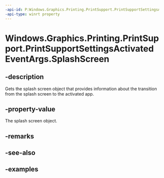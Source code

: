 ```yaml
---
-api-id: P:Windows.Graphics.Printing.PrintSupport.PrintSupportSettingsActivatedEventArgs.SplashScreen
-api-type: winrt property
---
```


# Windows.Graphics.Printing.PrintSupport.PrintSupportSettingsActivatedEventArgs.SplashScreen

<!--
public Windows.ApplicationModel.Activation.SplashScreen SplashScreen { get; }
-->


## -description

Gets the splash screen object that provides information about the transition from the splash screen to the activated app.

## -property-value

The splash screen object.

## -remarks

## -see-also

## -examples
